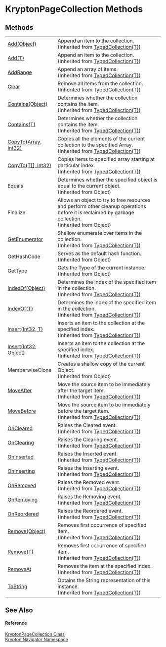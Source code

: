 # KryptonPageCollection Methods




## Methods
<table>
<tr>
<td><a href="ab2c110b-d915-80b7-cf68-1a81820f65fd.md">Add(Object)</a></td>
<td>Append an item to the collection.<br />(Inherited from <a href="4026dc89-2502-ffa8-c767-a8aaea23623e.md">TypedCollection(T)</a>)</td></tr>
<tr>
<td><a href="e61321d1-a1cb-6d0e-fad4-4925e04e64be.md">Add(T)</a></td>
<td>Append an item to the collection.<br />(Inherited from <a href="4026dc89-2502-ffa8-c767-a8aaea23623e.md">TypedCollection(T)</a>)</td></tr>
<tr>
<td><a href="1a9f8591-4186-f424-0a2e-590c760ed493.md">AddRange</a></td>
<td>Append an array of items.<br />(Inherited from <a href="4026dc89-2502-ffa8-c767-a8aaea23623e.md">TypedCollection(T)</a>)</td></tr>
<tr>
<td><a href="226cfb15-81a3-ce43-7aff-3b3d2ea02486.md">Clear</a></td>
<td>Remove all items from the collection.<br />(Inherited from <a href="4026dc89-2502-ffa8-c767-a8aaea23623e.md">TypedCollection(T)</a>)</td></tr>
<tr>
<td><a href="a1a4a35e-b738-1f3b-a32d-6f1d5694094c.md">Contains(Object)</a></td>
<td>Determines whether the collection contains the item.<br />(Inherited from <a href="4026dc89-2502-ffa8-c767-a8aaea23623e.md">TypedCollection(T)</a>)</td></tr>
<tr>
<td><a href="8b8bf0d0-6db9-f4fc-8fd5-feb4cc7d80c6.md">Contains(T)</a></td>
<td>Determines whether the collection contains the item.<br />(Inherited from <a href="4026dc89-2502-ffa8-c767-a8aaea23623e.md">TypedCollection(T)</a>)</td></tr>
<tr>
<td><a href="a8292cf3-14b1-1ad4-889d-3a0cbda32bb4.md">CopyTo(Array, Int32)</a></td>
<td>Copies all the elements of the current collection to the specified Array.<br />(Inherited from <a href="4026dc89-2502-ffa8-c767-a8aaea23623e.md">TypedCollection(T)</a>)</td></tr>
<tr>
<td><a href="91346de7-0afa-a230-9afd-f8f4dc06c054.md">CopyTo(T[], Int32)</a></td>
<td>Copies items to specified array starting at particular index.<br />(Inherited from <a href="4026dc89-2502-ffa8-c767-a8aaea23623e.md">TypedCollection(T)</a>)</td></tr>
<tr>
<td>Equals</td>
<td>Determines whether the specified object is equal to the current object.<br />(Inherited from Object)</td></tr>
<tr>
<td>Finalize</td>
<td>Allows an object to try to free resources and perform other cleanup operations before it is reclaimed by garbage collection.<br />(Inherited from Object)</td></tr>
<tr>
<td><a href="93ca2c2c-f44e-be4b-6e5d-beaaf1ca995a.md">GetEnumerator</a></td>
<td>Shallow enumerate over items in the collection.<br />(Inherited from <a href="4026dc89-2502-ffa8-c767-a8aaea23623e.md">TypedCollection(T)</a>)</td></tr>
<tr>
<td>GetHashCode</td>
<td>Serves as the default hash function.<br />(Inherited from Object)</td></tr>
<tr>
<td>GetType</td>
<td>Gets the Type of the current instance.<br />(Inherited from Object)</td></tr>
<tr>
<td><a href="9f62e5aa-3460-ef1a-b08e-de12a22385ab.md">IndexOf(Object)</a></td>
<td>Determines the index of the specified item in the collection.<br />(Inherited from <a href="4026dc89-2502-ffa8-c767-a8aaea23623e.md">TypedCollection(T)</a>)</td></tr>
<tr>
<td><a href="4e3d87e9-97c8-625f-810f-7fd3a0d7e151.md">IndexOf(T)</a></td>
<td>Determines the index of the specified item in the collection.<br />(Inherited from <a href="4026dc89-2502-ffa8-c767-a8aaea23623e.md">TypedCollection(T)</a>)</td></tr>
<tr>
<td><a href="3c49b229-962f-d1aa-e6ec-a6d81eb98cdf.md">Insert(Int32, T)</a></td>
<td>Inserts an item to the collection at the specified index.<br />(Inherited from <a href="4026dc89-2502-ffa8-c767-a8aaea23623e.md">TypedCollection(T)</a>)</td></tr>
<tr>
<td><a href="35b738c9-3c7a-d5a9-0846-8ab30d17d09a.md">Insert(Int32, Object)</a></td>
<td>Inserts an item to the collection at the specified index.<br />(Inherited from <a href="4026dc89-2502-ffa8-c767-a8aaea23623e.md">TypedCollection(T)</a>)</td></tr>
<tr>
<td>MemberwiseClone</td>
<td>Creates a shallow copy of the current Object.<br />(Inherited from Object)</td></tr>
<tr>
<td><a href="e25b5bf2-5845-2bdb-ccb3-2ed8089594f3.md">MoveAfter</a></td>
<td>Move the source item to be immediately after the target item.<br />(Inherited from <a href="4026dc89-2502-ffa8-c767-a8aaea23623e.md">TypedCollection(T)</a>)</td></tr>
<tr>
<td><a href="34903046-8530-3cb8-97f7-dab9ce3a93bf.md">MoveBefore</a></td>
<td>Move the source item to be immediately before the target item.<br />(Inherited from <a href="4026dc89-2502-ffa8-c767-a8aaea23623e.md">TypedCollection(T)</a>)</td></tr>
<tr>
<td><a href="c7e8206b-3063-e082-2e8f-fb9377db04a1.md">OnCleared</a></td>
<td>Raises the Cleared event.<br />(Inherited from <a href="4026dc89-2502-ffa8-c767-a8aaea23623e.md">TypedCollection(T)</a>)</td></tr>
<tr>
<td><a href="a5284762-e287-192b-9596-5cc485446368.md">OnClearing</a></td>
<td>Raises the Clearing event.<br />(Inherited from <a href="4026dc89-2502-ffa8-c767-a8aaea23623e.md">TypedCollection(T)</a>)</td></tr>
<tr>
<td><a href="41edec7c-b6bc-fd93-9f33-99e33dfca01d.md">OnInserted</a></td>
<td>Raises the Inserted event.<br />(Inherited from <a href="4026dc89-2502-ffa8-c767-a8aaea23623e.md">TypedCollection(T)</a>)</td></tr>
<tr>
<td><a href="2a6e9121-530e-6799-5296-1077a98c2544.md">OnInserting</a></td>
<td>Raises the Inserting event.<br />(Inherited from <a href="4026dc89-2502-ffa8-c767-a8aaea23623e.md">TypedCollection(T)</a>)</td></tr>
<tr>
<td><a href="34f76c1e-f82c-ee22-7847-abb5f25797e7.md">OnRemoved</a></td>
<td>Raises the Removed event.<br />(Inherited from <a href="4026dc89-2502-ffa8-c767-a8aaea23623e.md">TypedCollection(T)</a>)</td></tr>
<tr>
<td><a href="2f5d4fd9-55d4-91a6-d2c4-875f8808ad8e.md">OnRemoving</a></td>
<td>Raises the Removing event.<br />(Inherited from <a href="4026dc89-2502-ffa8-c767-a8aaea23623e.md">TypedCollection(T)</a>)</td></tr>
<tr>
<td><a href="c22b9d13-f3f3-0118-e951-6aa6ad7100ec.md">OnReordered</a></td>
<td>Raises the Reordered event.<br />(Inherited from <a href="4026dc89-2502-ffa8-c767-a8aaea23623e.md">TypedCollection(T)</a>)</td></tr>
<tr>
<td><a href="e58d3eda-27d2-1036-061b-5817ef1f68e6.md">Remove(Object)</a></td>
<td>Removes first occurrence of specified item.<br />(Inherited from <a href="4026dc89-2502-ffa8-c767-a8aaea23623e.md">TypedCollection(T)</a>)</td></tr>
<tr>
<td><a href="a485035a-8e1c-1af8-a91a-d35e686ab644.md">Remove(T)</a></td>
<td>Removes first occurrence of specified item.<br />(Inherited from <a href="4026dc89-2502-ffa8-c767-a8aaea23623e.md">TypedCollection(T)</a>)</td></tr>
<tr>
<td><a href="155e324c-3652-4b43-8ed1-a9ff854c4248.md">RemoveAt</a></td>
<td>Removes the item at the specified index.<br />(Inherited from <a href="4026dc89-2502-ffa8-c767-a8aaea23623e.md">TypedCollection(T)</a>)</td></tr>
<tr>
<td><a href="e15d5cfb-81f7-77b3-4c11-fff4da01bba4.md">ToString</a></td>
<td>Obtains the String representation of this instance.<br />(Inherited from <a href="4026dc89-2502-ffa8-c767-a8aaea23623e.md">TypedCollection(T)</a>)</td></tr>
</table>

## See Also


#### Reference
<a href="aa191959-9fda-d1f2-d8e9-3912d7654c1c.md">KryptonPageCollection Class</a>  
<a href="a21ac074-d119-3dc6-bd1c-d3a12c0128bc.md">Krypton.Navigator Namespace</a>  
